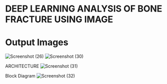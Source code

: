 # DEEP LEARNING ANALYSIS OF BONE FRACTURE USING IMAGE
 # Output Images
![Screenshot (26)](https://github.com/user-attachments/assets/19e0862d-1069-4b75-bcc9-43ab264ac97d)
![Screenshot (30)](https://github.com/user-attachments/assets/da257e62-c665-4d09-8a82-6706bd44f2b1)

ARCHITECTURE
![Screenshot (31)](https://github.com/user-attachments/assets/5d986bca-77ae-4f4c-a248-f164b2e1dd56)

Block Diagram
![Screenshot (32)](https://github.com/user-attachments/assets/abae51f4-3276-4e47-a9c1-434ed0fa6603)

